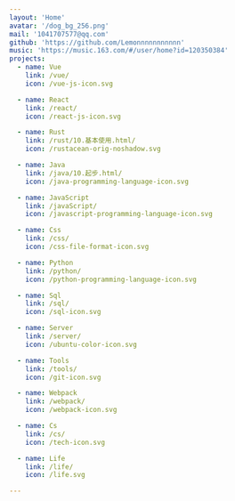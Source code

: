 ```yaml
---
layout: 'Home'
avatar: '/dog_bg_256.png'
mail: '1041707577@qq.com'
github: 'https://github.com/Lemonnnnnnnnnnn'
music: 'https://music.163.com/#/user/home?id=120350384'
projects:
  - name: Vue
    link: /vue/
    icon: /vue-js-icon.svg

  - name: React
    link: /react/
    icon: /react-js-icon.svg

  - name: Rust
    link: /rust/10.基本使用.html/
    icon: /rustacean-orig-noshadow.svg

  - name: Java
    link: /java/10.起步.html/
    icon: /java-programming-language-icon.svg

  - name: JavaScript
    link: /javaScript/
    icon: /javascript-programming-language-icon.svg

  - name: Css
    link: /css/
    icon: /css-file-format-icon.svg

  - name: Python
    link: /python/
    icon: /python-programming-language-icon.svg

  - name: Sql
    link: /sql/
    icon: /sql-icon.svg

  - name: Server
    link: /server/
    icon: /ubuntu-color-icon.svg

  - name: Tools
    link: /tools/
    icon: /git-icon.svg

  - name: Webpack
    link: /webpack/
    icon: /webpack-icon.svg

  - name: Cs
    link: /cs/
    icon: /tech-icon.svg

  - name: Life
    link: /life/
    icon: /life.svg

---
```


<!-- # Hello VuePress -->
